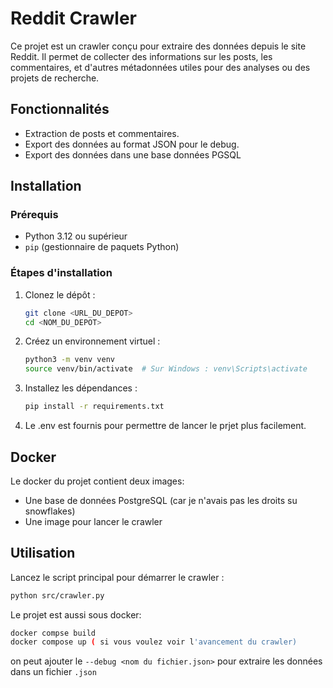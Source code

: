 # Reddit Crawler

Ce projet est un crawler conçu pour extraire des données depuis le site Reddit. Il permet de collecter des informations sur les posts, les commentaires, et d'autres métadonnées utiles pour des analyses ou des projets de recherche.

## Fonctionnalités
- Extraction de posts et commentaires.
- Export des données au format JSON pour le debug.
-  Export des données dans une base données PGSQL

## Installation

### Prérequis
- Python 3.12 ou supérieur
- `pip` (gestionnaire de paquets Python)

### Étapes d'installation
1. Clonez le dépôt :
    ```bash
    git clone <URL_DU_DEPOT>
    cd <NOM_DU_DEPOT>
    ```

2. Créez un environnement virtuel :
    ```bash
    python3 -m venv venv
    source venv/bin/activate  # Sur Windows : venv\Scripts\activate
    ```

3. Installez les dépendances :
    ```bash
    pip install -r requirements.txt
    ```
4. Le .env est fournis pour permettre de lancer le prjet plus facilement.

## Docker

Le docker du projet contient deux images:
- Une base de données PostgreSQL (car je n'avais pas les droits su snowflakes)
- Une image pour lancer le crawler

## Utilisation
Lancez le script principal pour démarrer le crawler :
```bash
python src/crawler.py 
```
Le projet est aussi sous docker:
```bash
docker compse build
docker compose up ( si vous voulez voir l'avancement du crawler)
```

on peut ajouter le `--debug <nom du fichier.json>` pour extraire les données dans un fichier `.json` 
